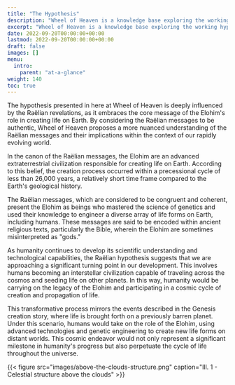 ```yaml
---
title: "The Hypothesis"
description: "Wheel of Heaven is a knowledge base exploring the working hypothesis that life on Earth was intelligently designed by an extraterrestrial civilization, the so-called Elohim."
excerpt: "Wheel of Heaven is a knowledge base exploring the working hypothesis that life on Earth was intelligently designed by an extraterrestrial civilization, the so-called Elohim."
date: 2022-09-20T00:00:00+00:00
lastmod: 2022-09-20T00:00:00+00:00
draft: false
images: []
menu:
  intro:
    parent: "at-a-glance"
weight: 140
toc: true
---
```


The hypothesis presented in here at Wheel of Heaven is deeply influenced by the Raëlian revelations, as it embraces the core message of the Elohim's role in creating life on Earth. By considering the Raëlian messages to be authentic, Wheel of Heaven proposes a more nuanced understanding of the Raëlian messages and their implications within the context of our rapidly evolving world.

In the canon of the Raëlian messages, the Elohim are an advanced extraterrestrial civilization responsible for creating life on Earth. According to this belief, the creation process occurred within a precessional cycle of less than 26,000 years, a relatively short time frame compared to the Earth's geological history.

The Raëlian messages, which are considered to be congruent and coherent, present the Elohim as beings who mastered the science of genetics and used their knowledge to engineer a diverse array of life forms on Earth, including humans. These messages are said to be encoded within ancient religious texts, particularly the Bible, wherein the Elohim are sometimes misinterpreted as "gods."

As humanity continues to develop its scientific understanding and technological capabilities, the Raëlian hypothesis suggests that we are approaching a significant turning point in our development. This involves humans becoming an interstellar civilization capable of traveling across the cosmos and seeding life on other planets. In this way, humanity would be carrying on the legacy of the Elohim and participating in a cosmic cycle of creation and propagation of life.

This transformative process mirrors the events described in the Genesis creation story, where life is brought forth on a previously barren planet. Under this scenario, humans would take on the role of the Elohim, using advanced technologies and genetic engineering to create new life forms on distant worlds. This cosmic endeavor would not only represent a significant milestone in humanity's progress but also perpetuate the cycle of life throughout the universe.

{{< figure src="images/above-the-clouds-structure.png" caption="Ill. 1 - Celestial structure above the clouds" >}}
